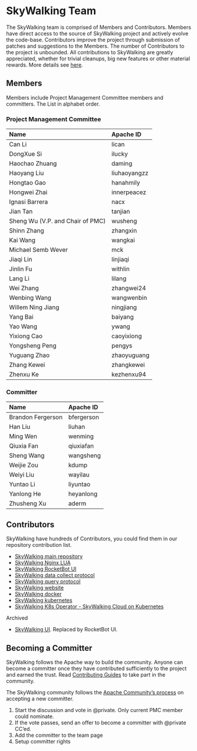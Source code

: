 # SkyWalking Team

The SkyWalking team is comprised of Members and Contributors. Members have direct access to the source of SkyWalking project and actively evolve the code-base. Contributors improve the project through submission of patches and suggestions to the Members. The number of Contributors to the project is unbounded. All contributions to SkyWalking are greatly appreciated, whether for trivial cleanups, big new features or other material rewards. More details see [here](https://github.com/apache/skywalking/blob/master/docs/en/guides/README.md).

## Members

Members include Project Management Committee members and committers. The List in alphabet order.

### Project Management Committee
| Name |Apache ID|
|:---|:--|
|Can Li| lican |
|DongXue Si| ilucky |
|Haochao Zhuang| daming |
|Haoyang Liu| liuhaoyangzz |
|Hongtao Gao| hanahmily |
|Hongwei Zhai| innerpeacez |
|Ignasi Barrera| nacx |
|Jian Tan| tanjian |
|Sheng Wu (V.P. and Chair of PMC)| wusheng |
|Shinn Zhang| zhangxin |
|Kai Wang| wangkai |
|Michael Semb Wever| mck |
|Jiaqi Lin| linjiaqi |
|Jinlin Fu| withlin |
|Lang Li| lilang |
|Wei Zhang| zhangwei24 |
|Wenbing Wang| wangwenbin |
|Willem Ning Jiang| ningjiang |
|Yang Bai| baiyang |
|Yao Wang| ywang |
|Yixiong Cao| caoyixiong |
|Yongsheng Peng| pengys |
|Yuguang Zhao| zhaoyuguang |
|Zhang Kewei| zhangkewei |
|Zhenxu Ke| kezhenxu94 |

### Committer
| Name |Apache ID|
|:---|:--|
|Brandon Fergerson | bfergerson |
|Han Liu | liuhan |
|Ming Wen | wenming |
|Qiuxia Fan| qiuxiafan |
|Sheng Wang| wangsheng |
|Weijie Zou| kdump |
|Weiyi Liu | wayilau |
|Yuntao Li| liyuntao |
|Yanlong He| heyanlong |
|Zhusheng Xu| aderm |


## Contributors

SkyWalking have hundreds of Contributors, you could find them in our repository contribution list.

- [SkyWalking main repository](https://github.com/apache/skywalking/graphs/contributors)
- [SkyWalking Nginx LUA](https://github.com/apache/skywalking-nginx-lua/graphs/contributors)
- [SkyWalking RocketBot UI](https://github.com/apache/skywalking-rocketbot-ui/graphs/contributors)
- [SkyWalking data collect protocol](https://github.com/apache/skywalking-data-collect-protocol/graphs/contributors)
- [SkyWalking query protocol](https://github.com/apache/skywalking-query-protocol/graphs/contributors)
- [SkyWalking website](https://github.com/apache/skywalking-website/graphs/contributors)
- [SkyWalking docker](https://github.com/apache/skywalking-docker/graphs/contributors)
- [SkyWalking kubernetes](https://github.com/apache/skywalking-kubernetes/graphs/contributors)
- [SkyWalking K8s Operator - SkyWalking Cloud on Kubernetes](https://github.com/apache/skywalking-swck/graphs/contributors)

Archived

- [SkyWalking UI](https://github.com/apache/incubator-skywalking-ui/graphs/contributors). Replaced by RocketBot UI.

## Becoming a Committer

SkyWalking follows the Apache way to build the community. Anyone can become a committer once they have contributed sufficiently to the project and earned the trust. Read [Contributing Guides](https://github.com/apache/skywalking/blob/master/docs/en/guides/README.md) to take part in the community.

The SkyWalking community follows the [Apache Community’s process](http://community.apache.org/newcommitter.html) on accepting a new committer.

1. Start the discussion and vote in @private. Only current PMC member could nominate.
1. If the vote passes, send an offer to become a committer with @private CC’ed.
1. Add the committer to the team page
1. Setup committer rights

